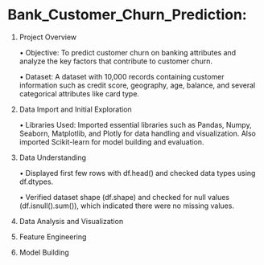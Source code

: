 # Bank_Customer_Churn_Prediction:

1. Project Overview

   • Objective: To predict customer churn on banking attributes and analyze the key factors 
that contribute to customer churn.

   • Dataset: A dataset with 10,000 records containing customer information such as credit 
score, geography, age, balance, and several categorical attributes like card type.

2. Data Import and Initial Exploration
   
   • Libraries Used: Imported essential libraries such as Pandas, Numpy, Seaborn, Matplotlib, and Plotly
for data handling and visualization. Also imported Scikit-learn for model building and evaluation.

4. Data Understanding
   
   • Displayed first few rows with df.head() and checked data types using df.dtypes.

   • Verified dataset shape (df.shape) and checked for null values (df.isnull().sum()), 
which indicated there were no missing values.

4. Data Analysis and Visualization

5. Feature Engineering

6. Model Building

   
